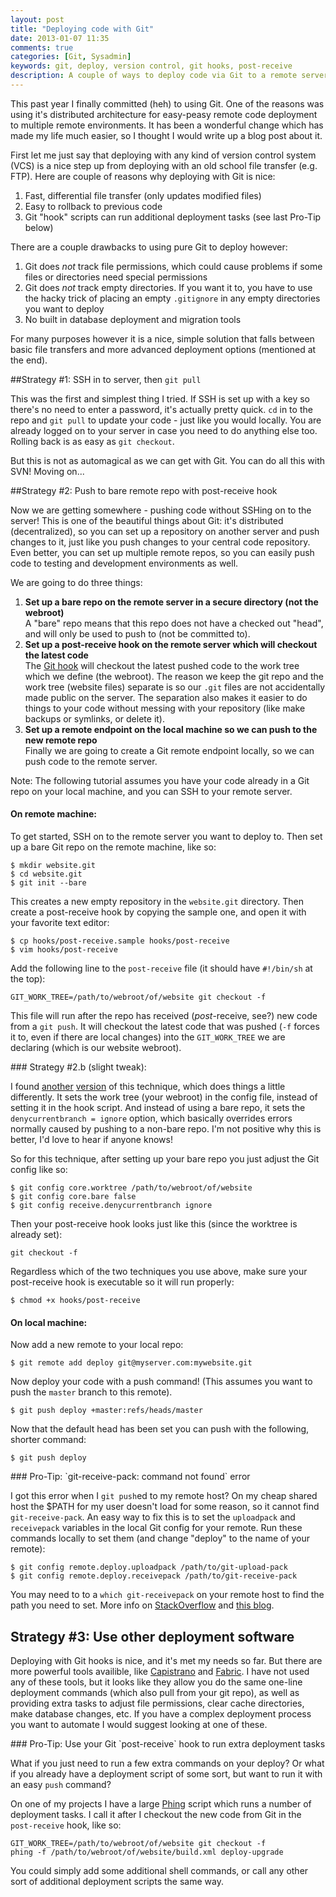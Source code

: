 ```yaml
---
layout: post
title: "Deploying code with Git"
date: 2013-01-07 11:35
comments: true
categories: [Git, Sysadmin]
keywords: git, deploy, version control, git hooks, post-receive
description: A couple of ways to deploy code via Git to a remote server.
---
```


This past year I finally committed (heh) to using Git. One of the reasons was using it's distributed architecture for easy-peasy remote code deployment to multiple remote environments. It has been a wonderful change which has made my life much easier, so I thought I would write up a  blog post about it.

First let me just say that deploying with any kind of version control system (VCS) is a nice step up from deploying with an old school file transfer (e.g. FTP). Here are couple of reasons why deploying with Git is nice:

 1. Fast, differential file transfer (only updates modified files)
 2. Easy to rollback to previous code
 3. Git "hook" scripts can run additional deployment tasks (see last Pro-Tip below)

There are a couple drawbacks to using pure Git to deploy however:

 1. Git does _not_ track file permissions, which could cause problems if some files or directories need special permissions
 2. Git does _not_ track empty directories. If you want it to, you have to use the hacky trick of placing an empty `.gitignore` in any empty directories you want to deploy
 3. No built in database deployment and migration tools

For many purposes however it is a nice, simple solution that falls between basic file transfers and more advanced deployment options (mentioned at the end).
<!-- more -->

##Strategy #1: SSH in to server, then `git pull`

This was the first and simplest thing I tried. If SSH is set up with a key so there's no need to enter a password, it's actually pretty quick. `cd` in to the repo and `git pull` to update your code - just like you would locally. You are already logged on to your server in case you need to do anything else too. Rolling back is as easy as `git checkout`.

But this is not as automagical as we can get with Git. You can do all this with SVN! Moving on...

##Strategy #2: Push to bare remote repo with post-receive hook

Now we are getting somewhere - pushing code without SSHing on to the server! This is one of the beautiful things about Git: it's distributed (decentralized), so you can set up a repository on another server and push changes to it, just like you push changes to your central code repository. Even better, you can set up multiple remote repos, so you can easily push code to testing and development environments as well.

We are going to do three things:

1.  __Set up a bare repo on the remote server in a secure directory (not the webroot)__ <br />A "bare" repo means that this repo does not have a checked out "head", and will only be used to push to (not be committed to).
2.  __Set up a post-receive hook on the remote server which will checkout the latest code__<br />The [Git hook](http://www.kernel.org/pub/software/scm/git/docs/githooks.html) will checkout the latest pushed code to the work tree which we define (the webroot). The reason we keep the git repo and the work tree (website files) separate is so our `.git` files are not accidentally made public on the server. The separation also makes it easier to do things to your code without messing with your repository (like make backups or symlinks, or delete it).
3.  __Set up a remote endpoint on the local machine so we can push to the new remote repo__ <br />Finally we are going to create a Git remote endpoint locally, so we can push code to the remote server.

Note: The following tutorial assumes you have your code already in a Git repo on your local machine, and you can SSH to your remote server.

#### On remote machine:

To get started, SSH on to the remote server you want to deploy to. Then set up a bare Git repo on the remote machine, like so:

    $ mkdir website.git
    $ cd website.git
    $ git init --bare

This creates a new empty repository in the `website.git` directory. Then create a post-receive hook by copying the sample one, and open it with your favorite text editor:

    $ cp hooks/post-receive.sample hooks/post-receive
    $ vim hooks/post-receive

Add the following line to the `post-receive` file (it should have `#!/bin/sh` at the top):

    GIT_WORK_TREE=/path/to/webroot/of/website git checkout -f

This file will run after the repo has received (_post_-receive, see?) new code from a `git push`. It will checkout the latest code that was pushed (`-f` forces it to, even if there are local changes) into the `GIT_WORK_TREE` we are declaring (which is our website webroot).

<aside>
### Strategy #2.b (slight tweak):

I found [another](http://someguyjeremy.com/blog/quick-and-dirty-git-deployment) [version](http://caiustheory.com/automatically-deploying-website-from-remote-git-repository) of this technique, which does things a little differently. It sets the work tree (your webroot) in the config file, instead of setting it in the hook script. And instead of using a bare repo, it sets the `denycurrentbranch = ignore` option, which basically overrides errors normally caused by pushing to a non-bare repo. I'm not positive why this is better, I'd love to hear if anyone knows!

So for this technique, after setting up your bare repo you just adjust the Git config like so:

    $ git config core.worktree /path/to/webroot/of/website
    $ git config core.bare false
    $ git config receive.denycurrentbranch ignore

Then your post-receive hook looks just like this (since the worktree is already set):

    git checkout -f
</aside>

Regardless which of the two techniques you use above, make sure your post-receive hook is executable so it will run properly:

    $ chmod +x hooks/post-receive

#### On local machine:

Now add a new remote to your local repo:

    $ git remote add deploy git@myserver.com:mywebsite.git

Now deploy your code with a push command! (This assumes you want to push the `master` branch to this remote).

    $ git push deploy +master:refs/heads/master

Now that the default head has been set you can push with the following, shorter command:

    $ git push deploy

<aside class="protip">
### Pro-Tip: `git-receive-pack: command not found` error

I got this error when I `git push`ed to my remote host? On my cheap shared host the $PATH for my user doesn't load for some reason, so it cannot find `git-receive-pack`. An easy way to fix this is to set the `uploadpack` and `receivepack` variables in the local Git config for your remote. Run these commands locally to set them (and change "deploy" to the name of your remote):

    $ git config remote.deploy.uploadpack /path/to/git-upload-pack
    $ git config remote.deploy.receivepack /path/to/git-receive-pack

You may need to to a `which git-receivepack` on your remote host to find the path you need to set. More info on [StackOverflow](http://stackoverflow.com/questions/225291/git-upload-pack-command-not-found-how-to-fix-this-correctly) and [this blog](http://www.twohard.com/blog/remedy-git-upload-pack-or-git-receive-pack-command-not-found-errors-when-you-have-limited-acces).
</aside>


## Strategy #3: Use other deployment software

Deploying with Git hooks is nice, and it's met my needs so far. But there are more powerful tools availible, like [Capistrano](https://github.com/capistrano/capistrano) and [Fabric](http://docs.fabfile.org). I have not used any of these tools, but it looks like they allow you do the same one-line deployment commands (which also pull from your git repo), as well as providing extra tasks to adjust file permissions, clear cache directories, make database changes, etc. If you have a complex deployment process you want to automate I would suggest looking at one of these.

<aside class="protip">
### Pro-Tip: Use your Git `post-receive` hook to run extra deployment tasks

What if you just need to run a few extra commands on your deploy? Or what if you already have a deployment script of some sort, but want to run it with an easy `push` command?

On one of my projects I have a large [Phing](http://www.phing.info/) script which runs a number of deployment tasks. I call it after I checkout the new code from Git in the `post-receive` hook, like so:

    GIT_WORK_TREE=/path/to/webroot/of/website git checkout -f
    phing -f /path/to/webroot/of/website/build.xml deploy-upgrade

You could simply add some additional shell commands, or call any other sort of additional deployment scripts the same way.
</aside>